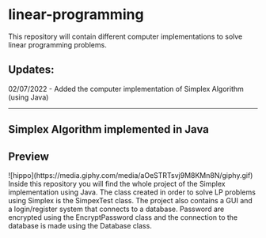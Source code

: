 # linear-programming
This repository will contain different computer implementations to solve linear programming problems.

Updates:
-----------
02/07/2022 - Added the computer implementation of Simplex Algorithm (using Java)

-------------------------------------
Simplex Algorithm implemented in Java
-------------------------------------
<h2>Preview</h2> ![hippo](https://media.giphy.com/media/aOeSTRTsvj9M8KMn8N/giphy.gif)<br/>
Inside this repository you will find the whole project of the Simplex implementation using Java. The class created in order to solve LP problems using Simplex is the SimpexTest class. 
The project also contains a GUI and a login/register system that connects to a database.
Password are encrypted using the EncryptPassword class and the connection to the database is made using the Database class.
